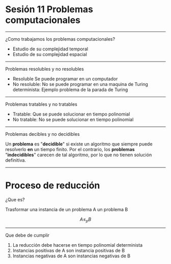 # Sesión 11 Problemas computacionales

---

¿Como trabajamos los problemas computacionales?

- Estudio de su complejidad temporal
- Estudio de su complejidad espacial

---

Problemas resolubles y no resolubles

- Resoluble Se puede programar en un computador
- No resoluble: No se puede programar en una maquina de Turing determinista: Ejemplo problema de la parada de Turing

---

Problemas tratables y no tratables

- Tratable: Que se puede solucionar en tiempo polinomial
- No tratable: No se puede solucionar en tiempo polinomial

---

Problemas decibles y no decidibles

Un **problema** es "**decidible**" si existe un algoritmo que siempre puede resolverlo **en** un tiempo finito. Por el contrario, los **problemas** "**indecidibles**" carecen de tal algoritmo, por lo que no tienen solución definitiva.

---

# Proceso de reducción

¿Que es?

Trasformar una instancia de un problema A un problema B 

$$
A \leq_{p} B
$$

---

Que debe de cumplir

1. La reducción debe hacerse en tiempo polinomial determinista
2. Instancias positivas de A son instancia positivas de B
3. Instancias negativas de A son instancias negativas de B